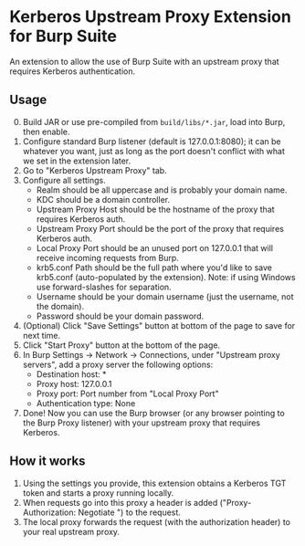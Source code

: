 # Kerberos Upstream Proxy Extension for Burp Suite

An extension to allow the use of Burp Suite with an upstream proxy that requires Kerberos authentication.

## Usage
0. Build JAR or use pre-compiled from `build/libs/*.jar`, load into Burp, then enable.
1. Configure standard Burp listener (default is 127.0.0.1:8080); it can be whatever you want, just as long as the port doesn't conflict with what we set in the extension later.
2. Go to "Kerberos Upstream Proxy" tab.
3. Configure all settings.
   * Realm should be all uppercase and is probably your domain name.
   * KDC should be a domain controller.
   * Upstream Proxy Host should be the hostname of the proxy that requires Kerberos auth.
   * Upstream Proxy Port should be the port of the proxy that requires Kerberos auth.
   * Local Proxy Port should be an unused port on 127.0.0.1 that will receive incoming requests from Burp.
   * krb5.conf Path should be the full path where you'd like to save krb5.conf (auto-populated by the extension). Note: if using Windows use forward-slashes for separation.
   * Username should be your domain username (just the username, not the domain).
   * Password should be your domain password.
4. (Optional) Click "Save Settings" button at bottom of the page to save for next time.
5. Click "Start Proxy" button at the bottom of the page.
6. In Burp Settings -> Network -> Connections, under "Upstream proxy servers", add a proxy server the following options:
   * Destination host: *
   * Proxy host: 127.0.0.1
   * Proxy port: Port number from "Local Proxy Port"
   * Authentication type: None
7. Done!  Now you can use the Burp browser (or any browser pointing to the Burp Proxy listener) with your upstream proxy that requires Kerberos.

## How it works
1. Using the settings you provide, this extension obtains a Kerberos TGT token and starts a proxy running locally.
2. When requests go into this proxy a header is added ("Proxy-Authorization: Negotiate <token>") to the request.
3. The local proxy forwards the request (with the authorization header) to your real upstream proxy.
